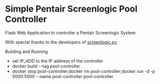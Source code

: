 # Simple Pentair Screenlogic Pool Controller

Flask Web Application to controller a Pentair Screenlogic System

With special thanks to the developers of [screenlogic.py](https://github.com/dieselrabbit/screenlogicpy/tree/master)

Building and Running
- set IP_ADD to the IP address of the controller
- docker build --tag pool-controller .
- docker stop pool-controller;docker rm pool-controller;docker run -d -p 5000:5000 --name pool-controller pool-controller
